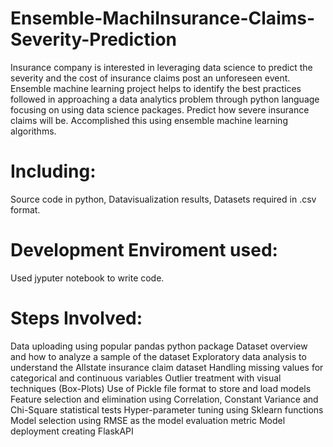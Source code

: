 # Ensemble-MachiInsurance-Claims-Severity-Prediction
Insurance company is interested in leveraging data science to predict the severity and the cost of insurance claims post an unforeseen event.  Ensemble machine learning project helps to identify the best practices followed in approaching a data analytics problem through python language focusing on using data science packages. Predict how severe insurance claims will be. Accomplished this using ensemble machine learning algorithms.

# Including:
Source code in python, Datavisualization results, Datasets required in .csv format.

# Development Enviroment used:
Used jyputer notebook to write code.

# Steps Involved:
Data uploading using popular pandas python package
Dataset overview and how to analyze a sample of the dataset
Exploratory data analysis to understand the Allstate insurance claim dataset
Handling missing values for categorical and continuous variables
Outlier treatment with visual techniques (Box-Plots)
Use of Pickle file format to store and load models
Feature selection and elimination using Correlation, Constant Variance and Chi-Square statistical tests
Hyper-parameter tuning using Sklearn functions
Model selection using RMSE as the model evaluation metric
Model deployment creating FlaskAPI
